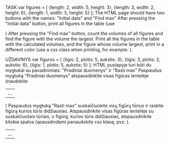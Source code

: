 TASK
var figures = [
{length: 2, width: 5, height: 3},
{length: 3, width: 2, height: 6},
{length: 1, width: 5, height: 5}
];
The HTML page should have two buttons with the names: "Initial data" and "Find max"
After pressing the "Initial data" button, print all figures in the table (use
<table>)
After pressing the "Find max" button, count the volumes of all figures and find the figure with the volume
the largest. Print all the figures in the table with the calculated volumes, and the figure whose volume
largest, print in a different color (use a css class when printing, for example: <td
class=“red”>…</td>).

UŽDAVINYS
var figuros = [
{ilgis: 2, plotis: 5, aukstis: 3},
{ilgis: 3, plotis: 2, aukstis: 6},
{ilgis: 1, plotis: 5, aukstis: 5}
];
HTML puslapyje turi būti du mygtukai su pavadinimais: "Pradiniai duomenys" ir "Rasti max”
Paspaudus mygtuką "Pradiniai duomenys" atspausdinkite visas figūras lentelėje (naudokite
<table>)
Paspaudus mygtuką "Rasti max" suskaičiuokite visų figūrų tūrius ir raskite figūrą kurios tūris
didžiausias. Atspausdinkite visas figūras lentelėje su suskaičiuotais tūriais, o figūrą, kurios tūris
didžiausias, atspausdinkite kitokia spalva (spausdindami panaudokite css klasę, pvz: <td
class=“raudona”>…</td>).